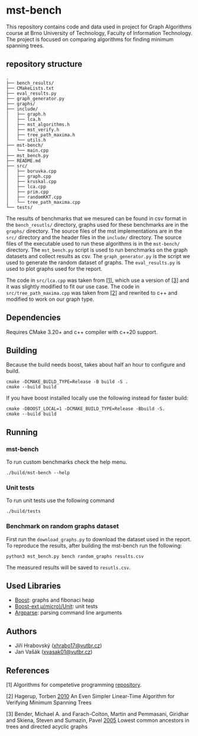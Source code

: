 # mst-bench
This repository contains code and data used in project for Graph Algorithms
course at Brno University of Technology, Faculty of Information Technology. 
The project is focused on comparing algorithms for finding minimum spanning trees.

## repository structure
```
.
├── bench_results/
├── CMakeLists.txt
├── eval_results.py
├── graph_generator.py
├── graphs/
├── include/
│   ├── graph.h
│   ├── lca.h
│   ├── mst_algorithms.h
│   ├── mst_verify.h
│   ├── tree_path_maxima.h
│   └── utils.h
├── mst-bench/
│   └── main.cpp
├── mst_bench.py
├── README.md
├── src/
│   ├── boruvka.cpp
│   ├── graph.cpp
│   ├── kruskal.cpp
│   ├── lca.cpp
│   ├── prim.cpp
│   ├── randomKKT.cpp
│   └── tree_path_maxima.cpp
└── tests/

```
The results of benchmarks that we mesured can be found in csv format in
the `bench_resutls/` directory, graphs used for these benchmarks
are in the `graphs/` directory.
The source files of the mst implementations are in the `src/` directory
and the header files in the `include/` directory.
The source files of the
executable used to run these algorithms is in the `mst-bench/` directory.
The `mst_bench.py` script is used to run benchmarks on the graph datasets
and collect results as csv.
The `graph_generator.py` is the script we used to generate the random dataset
of graphs.
The `eval_results.py` is used to plot graphs used for the report.


The code in `src/lca.cpp` was taken from [[1]](#1), which use a version of [[3]](#3)
and it was slightly modified to fit our use case.
The code in `src/tree_path_maxima.cpp` was taken from [[2]](#2) and rewrited to
c++ and modified to work on our graph type.

## Dependencies
Requires CMake 3.20+ and c++ compiler with c++20 support.

## Building 
Because the build needs boost, takes about half an hour to configure and build.
```
cmake -DCMAKE_BUILD_TYPE=Release -B build -S .
cmake --build build
```
If you have boost installed locally use the following instead for faster build:
```
cmake -DBOOST_LOCAL=1 -DCMAKE_BUILD_TYPE=Release -Bbuild -S.
cmake --build build
```
## Running 
### mst-bench
To run custom benchmarks check the help menu.
```
./build/mst-bench --help
```
### Unit tests
To run unit tests use the following command
```
./build/tests
```
### Benchmark on random graphs dataset
First run the `download_graphs.py` to download the dataset used in the
report.
To reproduce the results, after building the mst-bench run
the following:
```
python3 mst_bench.py bench random_graphs results.csv
```
The measured results will be saved to `resutls.csv`.

## Used Libraries
- [Boost](https://www.boost.org/): graphs and fibonaci heap
- [Boost-ext μ(micro)/Unit](https://github.com/boost-ext/ut): unit tests 
- [Argparse](https://github.com/p-ranav/argparse): parsing command line arguments

## Authors
- Jiří Hrabovský (xhrabo17@vutbr.cz)
- Jan Vašák (xvasak01@vutbr.cz)

## References
<a id="1">[1]</a>
Algorithms for competetive programming [repository](https://github.com/cp-algorithms/cp-algorithms).

<a id="2">[2]</a>
Hagerup, Torben [2010](https://dl.acm.org/doi/10.5555/1120060.1712350)
An Even Simpler Linear-Time Algorithm for Verifying Minimum Spanning Trees

<a id="3">[3]</a>
Bender, Michael A. and Farach-Colton, Martin and Pemmasani, Giridhar and Skiena, Steven and Sumazin, Pavel [2005](https://dl.acm.org/doi/10.5555/1120060.1712350)
Lowest common ancestors in trees and directed acyclic graphs
